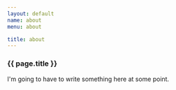 ```yaml
---
layout: default
name: about
menu: about

title: about
---
```


<h3 class="underline">{{ page.title }}</h3>

I'm going to have to write something here at some point.